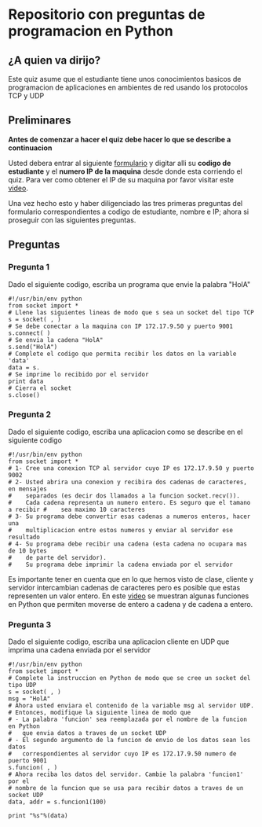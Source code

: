 # Repositorio con preguntas de programacion en Python
## ¿A quien va dirijo?
Este quiz asume que el estudiante tiene unos conocimientos basicos de programacion de aplicaciones en ambientes de red usando los protocolos TCP y UDP
## Preliminares
**Antes de comenzar a hacer el quiz debe hacer lo que se describe a continuacion**

Usted debera entrar al siguiente <a href="https://goo.gl/forms/Mqjq9ryqDX4KNt4u1" target="_blank">formulario</a> y digitar alli su **codigo de estudiante** y el **numero IP de la maquina** desde donde esta corriendo el quiz. Para ver como obtener el IP de su maquina por favor visitar este [video](https://asciinema.org/a/0mv94mnarx6wqljoq3yvxklxy).

Una vez hecho esto y haber diligenciado las tres primeras preguntas del formulario correspondientes a codigo de estudiante, nombre e IP; ahora si proseguir con las siguientes preguntas.

## Preguntas
### Pregunta 1
Dado el siguiente codigo, escriba un programa que envie la palabra "HolA"

~~~~
#!/usr/bin/env python
from socket import *
# Llene las siguientes lineas de modo que s sea un socket del tipo TCP
s = socket( , )
# Se debe conectar a la maquina con IP 172.17.9.50 y puerto 9001
s.connect( )
# Se envia la cadena "HolA"
s.send("HolA")
# Complete el codigo que permita recibir los datos en la variable 'data'
data = s.
# Se imprime lo recibido por el servidor
print data
# Cierra el socket
s.close()
~~~~

### Pregunta 2
Dado el siguiente codigo, escriba una aplicacion como se describe en el siguiente codigo

~~~~
#!/usr/bin/env python
from socket import *
# 1- Cree una conexion TCP al servidor cuyo IP es 172.17.9.50 y puerto 9002
# 2- Usted abrira una conexion y recibira dos cadenas de caracteres, en mensajes
#    separados (es decir dos llamados a la funcion socket.recv()). 
#    Cada cadena representa un numero entero. Es seguro que el tamano a recibir #    sea maximo 10 caracteres
# 3- Su programa debe convertir esas cadenas a numeros enteros, hacer una 
#    multiplicacion entre estos numeros y enviar al servidor ese resultado
# 4- Su programa debe recibir una cadena (esta cadena no ocupara mas de 10 bytes
#    de parte del servidor).
#    Su programa debe imprimir la cadena enviada por el servidor
~~~~

Es importante tener en cuenta que en lo que hemos visto de clase, cliente y servidor intercambian cadenas de caracteres pero es posible que estas representen un valor entero. En este [video](https://asciinema.org/a/2hqm3rvjuk048tmbw6qcv8358) se muestran algunas funciones en Python que permiten moverse de entero a cadena y de cadena a entero.


### Pregunta 3

Dado el siguiente codigo, escriba una aplicacion cliente en UDP que imprima una cadena enviada por el servidor
~~~~
#!/usr/bin/env python
from socket import *
# Complete la instruccion en Python de modo que se cree un socket del tipo UDP
s = socket( , )
msg = "HolA"
# Ahora usted enviara el contenido de la variable msg al servidor UDP.
# Entonces, modifique la siguiente linea de modo que 
# - La palabra 'funcion' sea reemplazada por el nombre de la funcion en Python
#   que envia datos a traves de un socket UDP
# - El segundo argumento de la funcion de envio de los datos sean los datos
#   correspondientes al servidor cuyo IP es 172.17.9.50 numero de puerto 9001
s.funcion( , )
# Ahora reciba los datos del servidor. Cambie la palabra 'funcion1' por el 
# nombre de la funcion que se usa para recibir datos a traves de un socket UDP
data, addr = s.funcion1(100)

print "%s"%(data)
~~~~
 

